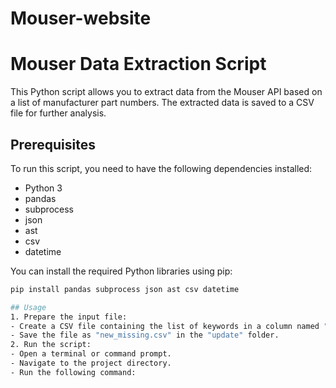 # Mouser-website
# Mouser Data Extraction Script

This Python script allows you to extract data from the Mouser API based on a list of manufacturer part numbers. The extracted data is saved to a CSV file for further analysis.

## Prerequisites

To run this script, you need to have the following dependencies installed:

- Python 3
- pandas
- subprocess
- json
- ast
- csv
- datetime

You can install the required Python libraries using pip:

```bash
pip install pandas subprocess json ast csv datetime

## Usage
1. Prepare the input file:
- Create a CSV file containing the list of keywords in a column named "Input Manufacturer PartNumber".
- Save the file as "new_missing.csv" in the "update" folder.
2. Run the script:
- Open a terminal or command prompt.
- Navigate to the project directory.
- Run the following command:

